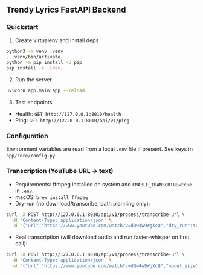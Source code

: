 ## Trendy Lyrics FastAPI Backend

### Quickstart

1. Create virtualenv and install deps

```bash
python3 -m venv .venv
. .venv/bin/activate
python -m pip install -U pip
pip install -e .[dev]
```

2. Run the server

```bash
uvicorn app.main:app --reload
```

3. Test endpoints

- Health: `GET http://127.0.0.1:8010/health`
- Ping: `GET http://127.0.0.1:8010/api/v1/ping`

### Configuration

Environment variables are read from a local `.env` file if present. See keys in `app/core/config.py`.

### Transcription (YouTube URL → text)

- Requirements: ffmpeg installed on system and `ENABLE_TRANSCRIBE=true` in `.env`.
- macOS: `brew install ffmpeg`
- Dry-run (no download/transcribe, path planning only):

```bash
curl -X POST http://127.0.0.1:8010/api/v1/process/transcribe-url \
  -H 'Content-Type: application/json' \
  -d '{"url":"https://www.youtube.com/watch?v=dQw4w9WgXcQ","dry_run":true}'
```

- Real transcription (will download audio and run faster-whisper on first call):

```bash
curl -X POST http://127.0.0.1:8010/api/v1/process/transcribe-url \
  -H 'Content-Type: application/json' \
  -d '{"url":"https://www.youtube.com/watch?v=dQw4w9WgXcQ","model_size":"small"}'
```
